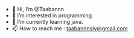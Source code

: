 - 👋 Hi, I’m @Taabannn
- 👀 I’m interested in programming.
- 🌱 I’m currently learning java.
- 📫 How to reach me : taabannnsly@gmail.com

<!---
Taabannn/Taabannn is a ✨ special ✨ repository because its `README.md` (this file) appears on your GitHub profile.
You can click the Preview link to take a look at your changes.
--->
